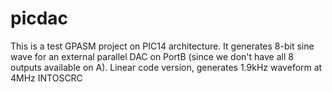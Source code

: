 # picdac
This is a test GPASM project on PIC14 architecture.
It generates 8-bit sine wave for an external parallel DAC on PortB (since we don't have all 8 outputs available on A).
Linear code version, generates 1.9kHz waveform at 4MHz INTOSCRC